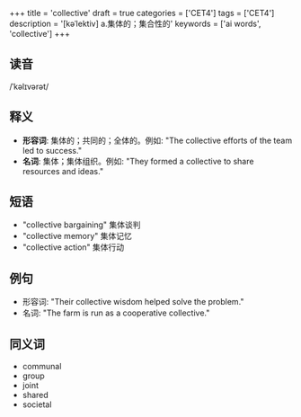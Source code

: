 +++
title = 'collective'
draft = true
categories = ['CET4']
tags = ['CET4']
description = '[kəˈlektiv] a.集体的；集合性的'
keywords = ['ai words', 'collective']
+++

## 读音
/ˈkəlɪvərət/

## 释义
- **形容词**: 集体的；共同的；全体的。例如: "The collective efforts of the team led to success."
- **名词**: 集体；集体组织。例如: "They formed a collective to share resources and ideas."

## 短语
- "collective bargaining" 集体谈判
- "collective memory" 集体记忆
- "collective action" 集体行动

## 例句
- 形容词: "Their collective wisdom helped solve the problem."
- 名词: "The farm is run as a cooperative collective."

## 同义词
- communal
- group
- joint
- shared
- societal
